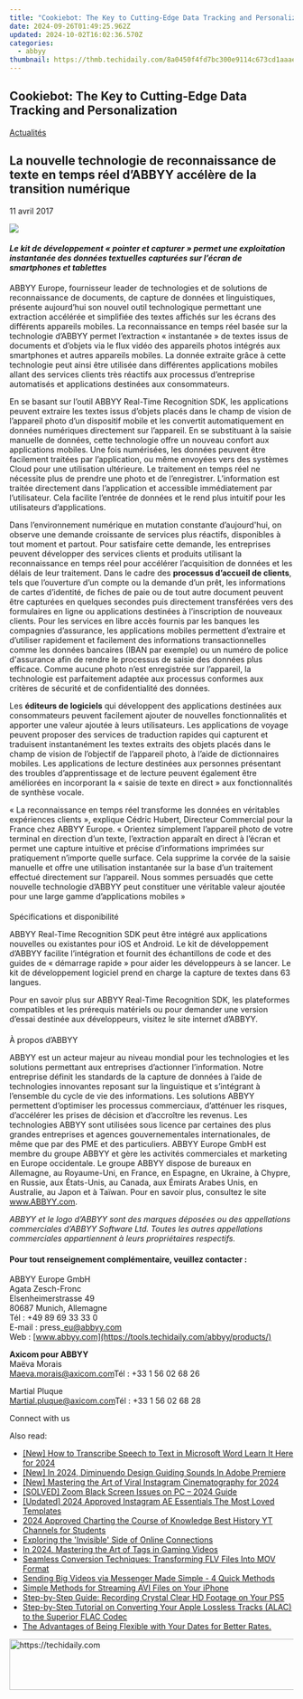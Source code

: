 ```yaml
---
title: "Cookiebot: The Key to Cutting-Edge Data Tracking and Personalization"
date: 2024-09-26T01:49:25.962Z
updated: 2024-10-02T16:02:36.570Z
categories:
  - abbyy
thumbnail: https://thmb.techidaily.com/8a0450f4fd7bc300e9114c673cd1aaae00e28e53efb0dd838d2ce71919e2b2da.jpg
---
```


## Cookiebot: The Key to Cutting-Edge Data Tracking and Personalization

[Actualités](https://tools.techidaily.com/abbyy/products/)

## La nouvelle technologie de reconnaissance de texte en temps réel d’ABBYY accélère de la transition numérique

11 avril 2017

![](https://content.abbyy.com/-/media/project/abbyy/abbyy/branchtemplates/shutterstock_1272462163_1296-x-729.jpg?h=729&iar=0&w=1296)

#### _Le kit de développement « pointer et capturer » permet une exploitation instantanée des données textuelles capturées sur l’écran de smartphones et tablettes_

  
ABBYY Europe, fournisseur leader de technologies et de solutions de reconnaissance de documents, de capture de données et linguistiques, présente aujourd’hui son nouvel outil technologique permettant une extraction accélérée et simplifiée des textes affichés sur les écrans des différents appareils mobiles. La reconnaissance en temps réel basée sur la technologie d’ABBYY permet l’extraction « instantanée » de textes issus de documents et d’objets via le flux vidéo des appareils photos intégrés aux smartphones et autres appareils mobiles. La donnée extraite grâce à cette technologie peut ainsi être utilisée dans différentes applications mobiles allant des services clients très réactifs aux processus d’entreprise automatisés et applications destinées aux consommateurs.

En se basant sur l’outil ABBYY Real-Time Recognition SDK, les applications peuvent extraire les textes issus d’objets placés dans le champ de vision de l’appareil photo d’un dispositif mobile et les convertit automatiquement en données numériques directement sur l’appareil. En se substituant à la saisie manuelle de données, cette technologie offre un nouveau confort aux applications mobiles. Une fois numérisées, les données peuvent être facilement traitées par l’application, ou même envoyées vers des systèmes Cloud pour une utilisation ultérieure. Le traitement en temps réel ne nécessite plus de prendre une photo et de l’enregistrer. L’information est traitée directement dans l’application et accessible immédiatement par l’utilisateur. Cela facilite l’entrée de données et le rend plus intuitif pour les utilisateurs d’applications.

  
Dans l’environnement numérique en mutation constante d’aujourd'hui, on observe une demande croissante de services plus réactifs, disponibles à tout moment et partout. Pour satisfaire cette demande, les entreprises peuvent développer des services clients et produits utilisant la reconnaissance en temps réel pour accélérer l’acquisition de données et les délais de leur traitement. Dans le cadre des **processus d’accueil de clients**, tels que l’ouverture d’un compte ou la demande d’un prêt, les informations de cartes d’identité, de fiches de paie ou de tout autre document peuvent être capturées en quelques secondes puis directement transférées vers des formulaires en ligne ou applications destinées à l’inscription de nouveaux clients. Pour les services en libre accès fournis par les banques les compagnies d’assurance, les applications mobiles permettent d’extraire et d’utiliser rapidement et facilement des informations transactionnelles comme les données bancaires (IBAN par exemple) ou un numéro de police d'assurance afin de rendre le processus de saisie des données plus efficace. Comme aucune photo n’est enregistrée sur l’appareil, la technologie est parfaitement adaptée aux processus conformes aux critères de sécurité et de confidentialité des données.

Les **éditeurs de logiciels** qui développent des applications destinées aux consommateurs peuvent facilement ajouter de nouvelles fonctionnalités et apporter une valeur ajoutée à leurs utilisateurs. Les applications de voyage peuvent proposer des services de traduction rapides qui capturent et traduisent instantanément les textes extraits des objets placés dans le champ de vision de l’objectif de l’appareil photo, à l’aide de dictionnaires mobiles. Les applications de lecture destinées aux personnes présentant des troubles d’apprentissage et de lecture peuvent également être améliorées en incorporant la « saisie de texte en direct » aux fonctionnalités de synthèse vocale.

« La reconnaissance en temps réel transforme les données en véritables expériences clients », explique Cédric Hubert, Directeur Commercial pour la France chez ABBYY Europe. « Orientez simplement l’appareil photo de votre terminal en direction d’un texte, l’extraction apparaît en direct à l’écran et permet une capture intuitive et précise d’informations imprimées sur pratiquement n’importe quelle surface. Cela supprime la corvée de la saisie manuelle et offre une utilisation instantanée sur la base d’un traitement effectué directement sur l’appareil. Nous sommes persuadés que cette nouvelle technologie d’ABBYY peut constituer une véritable valeur ajoutée pour une large gamme d’applications mobiles »  

####   
Spécifications et disponibilité

ABBYY Real-Time Recognition SDK peut être intégré aux applications nouvelles ou existantes pour iOS et Android. Le kit de développement d’ABBYY facilite l’intégration et fournit des échantillons de code et des guides de « démarrage rapide » pour aider les développeurs à se lancer. Le kit de développement logiciel prend en charge la capture de textes dans 63 langues.

Pour en savoir plus sur ABBYY Real-Time Recognition SDK, les plateformes compatibles et les prérequis matériels ou pour demander une version d’essai destinée aux développeurs, visitez le site internet d’ABBYY.

####   
À propos d’ABBYY

ABBYY est un acteur majeur au niveau mondial pour les technologies et les solutions permettant aux entreprises d’actionner l’information. Notre entreprise définit les standards de la capture de données à l’aide de technologies innovantes reposant sur la linguistique et s’intégrant à l’ensemble du cycle de vie des informations. Les solutions ABBYY permettent d’optimiser les processus commerciaux, d’atténuer les risques, d’accélérer les prises de décision et d’accroître les revenus. Les technologies ABBYY sont utilisées sous licence par certaines des plus grandes entreprises et agences gouvernementales internationales, de même que par des PME et des particuliers. ABBYY Europe GmbH est membre du groupe ABBYY et gère les activités commerciales et marketing en Europe occidentale. Le groupe ABBYY dispose de bureaux en Allemagne, au Royaume-Uni, en France, en Espagne, en Ukraine, à Chypre, en Russie, aux États-Unis, au Canada, aux Émirats Arabes Unis, en Australie, au Japon et à Taïwan. Pour en savoir plus, consultez le site www.ABBYY.com.

_ABBYY et le logo d’ABBYY sont des marques déposées ou des appellations commerciales d’ABBYY Software Ltd. Toutes les autres appellations commerciales appartiennent à leurs propriétaires respectifs._

#### Pour tout renseignement complémentaire, veuillez contacter :

ABBYY Europe GmbH  
Agata Zesch-Fronc  
Elsenheimerstrasse 49  
80687 Munich, Allemagne  
Tél : +49 89 69 33 33 0  
E-mail : press\_eu@abbyy.com  
Web : [www.abbyy.com](https://tools.techidaily.com/abbyy/products/)

**Axicom pour ABBYY**  
Maëva Morais  
[Maeva.morais@axicom.com](https://tools.techidaily.com/abbyy/products/)Tél : +33 1 56 02 68 26

Martial Pluque  
[Martial.pluque@axicom.com](https://tools.techidaily.com/abbyy/products/)Tél : +33 1 56 02 68 28

Connect with us

<ins class="adsbygoogle"
     style="display:block"
     data-ad-format="autorelaxed"
     data-ad-client="ca-pub-7571918770474297"
     data-ad-slot="1223367746"></ins>

<ins class="adsbygoogle"
     style="display:block"
     data-ad-client="ca-pub-7571918770474297"
     data-ad-slot="8358498916"
     data-ad-format="auto"
     data-full-width-responsive="true"></ins>

<span class="atpl-alsoreadstyle">Also read:</span>
<div><ul>
<li><a href="https://fox-links.techidaily.com/new-how-to-transcribe-speech-to-text-in-microsoft-word-learn-it-here-for-2024/"><u>[New] How to Transcribe Speech to Text in Microsoft Word Learn It Here for 2024</u></a></li>
<li><a href="https://fox-boxes.techidaily.com/new-in-2024-diminuendo-design-guiding-sounds-in-adobe-premiere/"><u>[New] In 2024, Diminuendo Design Guiding Sounds In Adobe Premiere</u></a></li>
<li><a href="https://instagram-videos.techidaily.com/new-mastering-the-art-of-viral-instagram-cinematography-for-2024/"><u>[New] Mastering the Art of Viral Instagram Cinematography for 2024</u></a></li>
<li><a href="https://win-solutions.techidaily.com/solved-zoom-black-screen-issues-on-pc-2024-guide/"><u>[SOLVED] Zoom Black Screen Issues on PC – 2024 Guide</u></a></li>
<li><a href="https://instagram-videos.techidaily.com/updated-2024-approved-instagram-ae-essentials-the-most-loved-templates/"><u>[Updated] 2024 Approved Instagram AE Essentials The Most Loved Templates</u></a></li>
<li><a href="https://youtube-zero.techidaily.com/approved-charting-the-course-of-knowledge-best-history-yt-channels-for-students/"><u>2024 Approved Charting the Course of Knowledge Best History YT Channels for Students</u></a></li>
<li><a href="https://facebook.techidaily.com/exploring-the-invisible-side-of-online-connections/"><u>Exploring the 'Invisible' Side of Online Connections</u></a></li>
<li><a href="https://youtube-stream.techidaily.com/in-2024-mastering-the-art-of-tags-in-gaming-videos/"><u>In 2024, Mastering the Art of Tags in Gaming Videos</u></a></li>
<li><a href="https://solve-info.techidaily.com/seamless-conversion-techniques-transforming-flv-files-into-mov-format/"><u>Seamless Conversion Techniques: Transforming FLV Files Into MOV Format</u></a></li>
<li><a href="https://solve-info.techidaily.com/sending-big-videos-via-messenger-made-simple-4-quick-methods/"><u>Sending Big Videos via Messenger Made Simple - 4 Quick Methods</u></a></li>
<li><a href="https://solve-info.techidaily.com/simple-methods-for-streaming-avi-files-on-your-iphone/"><u>Simple Methods for Streaming AVI Files on Your iPhone</u></a></li>
<li><a href="https://solve-info.techidaily.com/step-by-step-guide-recording-crystal-clear-hd-footage-on-your-ps5/"><u>Step-by-Step Guide: Recording Crystal Clear HD Footage on Your PS5</u></a></li>
<li><a href="https://solve-info.techidaily.com/step-by-step-tutorial-on-converting-your-apple-lossless-tracks-alac-to-the-superior-flac-codec/"><u>Step-by-Step Tutorial on Converting Your Apple Lossless Tracks (ALAC) to the Superior FLAC Codec</u></a></li>
<li><a href="https://solve-info.techidaily.com/the-advantages-of-being-flexible-with-your-dates-for-better-rates/"><u>The Advantages of Being Flexible with Your Dates for Better Rates.</u></a></li>
</ul></div>

<!-- affiliate ads begin -->
<a href="https://arkmc.pxf.io/c/5597632/352557/5172" target="_top" id="352557">
  <img src="//a.impactradius-go.com/display-ad/5172-352557" border="0" alt="https://techidaily.com" width="720" height="90"/>
</a>
<img height="0" width="0" src="https://arkmc.pxf.io/i/5597632/352557/5172" style="position:absolute;visibility:hidden;" border="0" />
<!-- affiliate ads end -->

